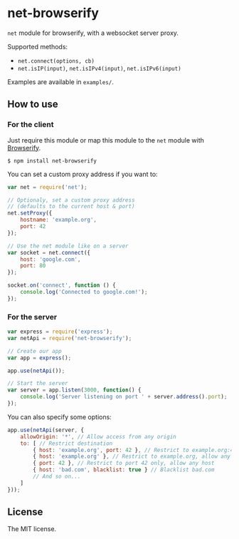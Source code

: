 net-browserify
==============

`net` module for browserify, with a websocket server proxy.

Supported methods:
* `net.connect(options, cb)`
* `net.isIP(input)`, `net.isIPv4(input)`, `net.isIPv6(input)`

Examples are available in `examples/`.

How to use
----------

### For the client

Just require this module or map this module to the `net` module with [Browserify](https://github.com/substack/node-browserify).
```
$ npm install net-browserify
```

You can set a custom proxy address if you want to:
```js
var net = require('net');

// Optionaly, set a custom proxy address
// (defaults to the current host & port)
net.setProxy({
	hostname: 'example.org',
	port: 42
});

// Use the net module like on a server
var socket = net.connect({
	host: 'google.com',
	port: 80
});

socket.on('connect', function () {
	console.log('Connected to google.com!');
});
```

### For the server

```js
var express = require('express');
var netApi = require('net-browserify');

// Create our app
var app = express();

app.use(netApi());

// Start the server
var server = app.listen(3000, function() {
	console.log('Server listening on port ' + server.address().port);
});
```

You can also specify some options:
```js
app.use(netApi(server, {
	allowOrigin: '*', // Allow access from any origin
	to: [ // Restrict destination
		{ host: 'example.org', port: 42 }, // Restrict to example.org:42
		{ host: 'example.org' }, // Restrict to example.org, allow any port
		{ port: 42 }, // Restrict to port 42 only, allow any host
		{ host: 'bad.com', blacklist: true } // Blacklist bad.com
		// And so on...
	]
}));
```

License
-------

The MIT license.
